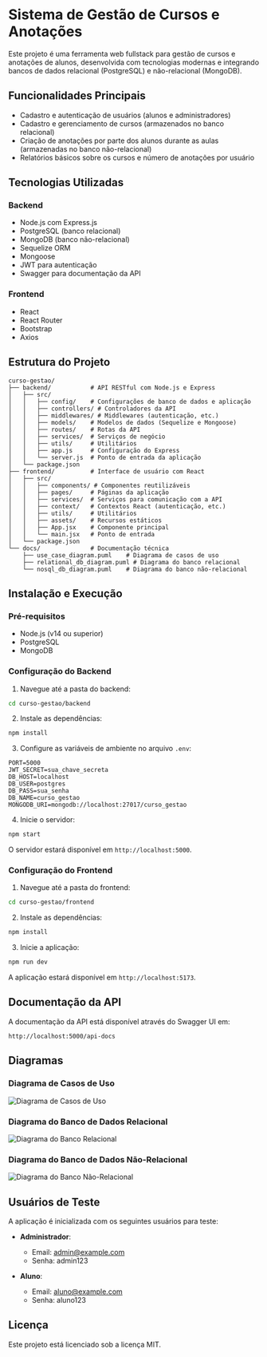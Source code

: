 # Sistema de Gestão de Cursos e Anotações

Este projeto é uma ferramenta web fullstack para gestão de cursos e anotações de alunos, desenvolvida com tecnologias modernas e integrando bancos de dados relacional (PostgreSQL) e não-relacional (MongoDB).

## Funcionalidades Principais

- Cadastro e autenticação de usuários (alunos e administradores)
- Cadastro e gerenciamento de cursos (armazenados no banco relacional)
- Criação de anotações por parte dos alunos durante as aulas (armazenadas no banco não-relacional)
- Relatórios básicos sobre os cursos e número de anotações por usuário

## Tecnologias Utilizadas

### Backend
- Node.js com Express.js
- PostgreSQL (banco relacional)
- MongoDB (banco não-relacional)
- Sequelize ORM
- Mongoose
- JWT para autenticação
- Swagger para documentação da API

### Frontend
- React
- React Router
- Bootstrap
- Axios

## Estrutura do Projeto

```
curso-gestao/
├── backend/           # API RESTful com Node.js e Express
│   ├── src/
│   │   ├── config/    # Configurações de banco de dados e aplicação
│   │   ├── controllers/ # Controladores da API
│   │   ├── middlewares/ # Middlewares (autenticação, etc.)
│   │   ├── models/    # Modelos de dados (Sequelize e Mongoose)
│   │   ├── routes/    # Rotas da API
│   │   ├── services/  # Serviços de negócio
│   │   ├── utils/     # Utilitários
│   │   ├── app.js     # Configuração do Express
│   │   └── server.js  # Ponto de entrada da aplicação
│   └── package.json
├── frontend/          # Interface de usuário com React
│   ├── src/
│   │   ├── components/ # Componentes reutilizáveis
│   │   ├── pages/     # Páginas da aplicação
│   │   ├── services/  # Serviços para comunicação com a API
│   │   ├── context/   # Contextos React (autenticação, etc.)
│   │   ├── utils/     # Utilitários
│   │   ├── assets/    # Recursos estáticos
│   │   ├── App.jsx    # Componente principal
│   │   └── main.jsx   # Ponto de entrada
│   └── package.json
└── docs/              # Documentação técnica
    ├── use_case_diagram.puml    # Diagrama de casos de uso
    ├── relational_db_diagram.puml # Diagrama do banco relacional
    └── nosql_db_diagram.puml    # Diagrama do banco não-relacional
```

## Instalação e Execução

### Pré-requisitos
- Node.js (v14 ou superior)
- PostgreSQL
- MongoDB

### Configuração do Backend

1. Navegue até a pasta do backend:
```bash
cd curso-gestao/backend
```

2. Instale as dependências:
```bash
npm install
```

3. Configure as variáveis de ambiente no arquivo `.env`:
```
PORT=5000
JWT_SECRET=sua_chave_secreta
DB_HOST=localhost
DB_USER=postgres
DB_PASS=sua_senha
DB_NAME=curso_gestao
MONGODB_URI=mongodb://localhost:27017/curso_gestao
```

4. Inicie o servidor:
```bash
npm start
```

O servidor estará disponível em `http://localhost:5000`.

### Configuração do Frontend

1. Navegue até a pasta do frontend:
```bash
cd curso-gestao/frontend
```

2. Instale as dependências:
```bash
npm install
```

3. Inicie a aplicação:
```bash
npm run dev
```

A aplicação estará disponível em `http://localhost:5173`.

## Documentação da API

A documentação da API está disponível através do Swagger UI em:
```
http://localhost:5000/api-docs
```

## Diagramas

### Diagrama de Casos de Uso
![Diagrama de Casos de Uso](./docs/use_case_diagram.png)

### Diagrama do Banco de Dados Relacional
![Diagrama do Banco Relacional](./docs/relational_db_diagram.png)

### Diagrama do Banco de Dados Não-Relacional
![Diagrama do Banco Não-Relacional](./docs/nosql_db_diagram.png)

## Usuários de Teste

A aplicação é inicializada com os seguintes usuários para teste:

- **Administrador**:
  - Email: admin@example.com
  - Senha: admin123

- **Aluno**:
  - Email: aluno@example.com
  - Senha: aluno123

## Licença

Este projeto está licenciado sob a licença MIT.
